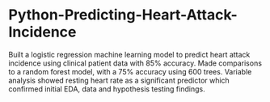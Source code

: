 # Python-Predicting-Heart-Attack-Incidence
Built a logistic regression machine learning model to predict heart attack incidence using clinical patient data with 85% accuracy. Made comparisons to a random forest model, with a 75% accuracy using 600 trees. Variable analysis showed resting heart rate as a significant predictor which confirmed initial EDA, data and hypothesis testing findings.
